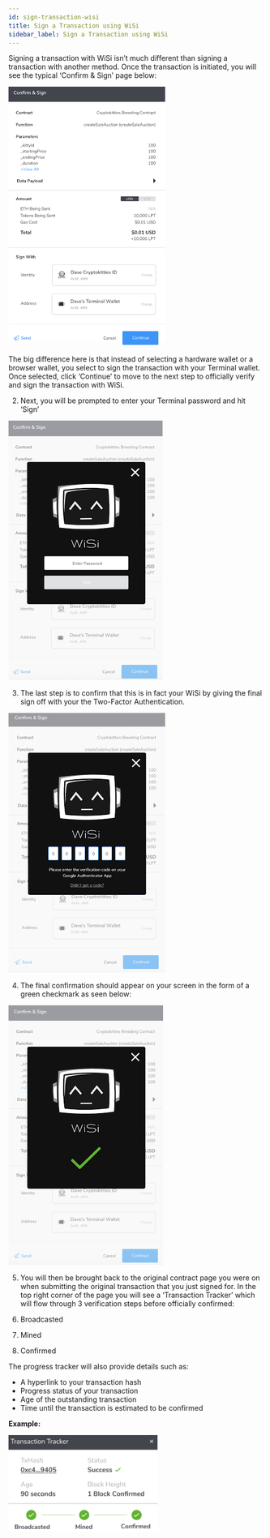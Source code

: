 ```yaml
---
id: sign-transaction-wisi
title: Sign a Transaction using WiSi
sidebar_label: Sign a Transaction using WiSi
---
```


Signing a transaction with WiSi isn’t much different than signing a transaction with another method. Once the transaction is initiated, you will see the typical ‘Confirm & Sign’ page below: 

![login](assets/images/erc/ercd1.png)

The big difference here is that instead of selecting a hardware wallet or a browser wallet, you select to sign the transaction with your Terminal wallet. Once selected, click ‘Continue’ to move to the next step to officially verify and sign the transaction with WiSi. 

2. Next, you will be prompted to enter your Terminal password and hit ‘Sign’ 

![login](assets/images/erc/ercd2.png)

3. The last step is to confirm that this is in fact your WiSi by giving the final sign off with your the Two-Factor Authentication. 

![login](assets/images/erc/ercd3.png)

4. The final confirmation should appear on your screen in the form of a green checkmark as seen below: 

![login](assets/images/erc/ercd4.png)

5. You will then be brought back to the original contract page you were on when submitting the original transaction that you just signed for. In the top right corner of the page you will see a ‘Transaction Tracker’ which will flow through 3 verification steps before officially confirmed: 

1. Broadcasted 
2. Mined 
3. Confirmed 

The progress tracker will also provide details such as: 

- A hyperlink to your transaction hash
- Progress status of your transaction
- Age of the outstanding transaction
- Time until the transaction is estimated to be confirmed

**Example:**

![login](assets/images/erc/ercd5.png)






